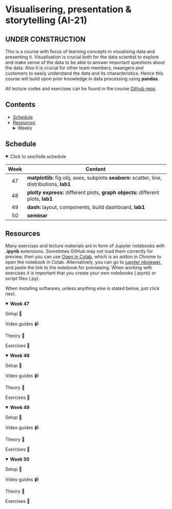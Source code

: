# Visualisering, presentation & storytelling (AI-21)

## UNDER CONSTRUCTION

This is a course with focus of learning concepts in visualising data and presenting it. Visualisation is crucial both for the data scientist to explore and make sense of the data to be able to answer important questions about the data. Also it is crucial for other team members, maangers and customers to easily understand the data and its characteristics. Hence this course will build upon prior knowledge in data processing using **pandas**.

All lecture codes and exercises can be found in the course [Github repo][ghr].

[ghr]: https://github.com/kokchun/Visualisering-21

## Contents

- [Schedule](#schedule)
- [Resources](#resources) <details> <summary> Weeks </summary>
  - [Week 47](#week1)
  - [Week 48](#week2)
  - [Week 49](#week3)
  - [Week 50](#week4)

</details>

## Schedule

<details open>
  
<summary id="schedule">Click to see/hide schedule</summary>

| Week  | Content                                                                                     |
| :---: | ------------------------------------------------------------------------------------------- |
|  47   | **matplotlib:** fig obj, axes, subplots **seaborn:** scatter, line, distributions, **lab1** |
|  48   | **plotly express:** different plots, **graph objects:** different plots, **lab1**           |
|  49   | **dash:** layout, components, build dashboard, **lab1**                                     |
|  50   | **seminar**                                                                                 |

</details>

## Resources

Many exercises and lecture materials are in form of Jupyter notebooks with **.ipynb** extensions. Sometimes GitHub may not load them correctly for preview, then you can use [Open in Colab][colab_addon], which is an addon in Chrome to open the notebook in Colab. Alternatively, you can go to [jupyter nbviewer][nbviewer], and paste the link to the notebook for previewing. When working with exercises it is important that you create your own notebooks (.ipynb) or script files (.py).

[nbviewer]: https://nbviewer.jupyter.org/
[colab_addon]: https://chrome.google.com/webstore/detail/open-in-colab/iogfkhleblhcpcekbiedikdehleodpjo?hl=sv

When installing softwares, unless anything else is stated below, just click next.

<details open>

<summary id = "week1"><b>Week 47</b></summary>

Setup :wrench:

Video guides :video_camera:

Theory :book:

Exercises :running:

</details>

[if_else]: https://www.youtube.com/watch?v=AWek49wXGzI&t=155s

<details open>

<summary id = "week2"><b >Week 48</b></summary>

Setup :wrench:

Video guides :video_camera:

Theory :book:

Exercises :running:

</details>

<details open>

<summary id = "week3"><b >Week 49</b></summary>

Setup :wrench:

Video guides :video_camera:

Theory :book:

Exercises :running:

</details>

<details open>

<summary id = "week4"><b >Week 50</b></summary>

Setup :wrench:

Video guides :video_camera:

Theory :book:

Exercises :running:

</details>